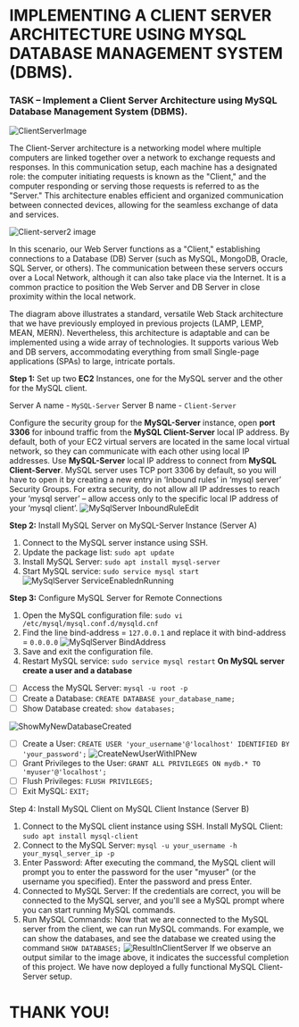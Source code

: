 # **IMPLEMENTING A CLIENT SERVER ARCHITECTURE USING MYSQL DATABASE MANAGEMENT SYSTEM (DBMS).**

### **TASK – Implement a Client Server Architecture using MySQL Database Management System (DBMS).**

![ClientServerImage](https://github.com/Bamideleflint/Darey-PBL/assets/122679229/912dea06-5487-4434-a70d-968ed028c7fe)

The Client-Server architecture is a networking model where multiple computers are linked together over a network to exchange requests and responses. In this communication setup, each machine has a designated role: the computer initiating requests is known as the "Client," and the computer responding or serving those requests is referred to as the "Server." This architecture enables efficient and organized communication between connected devices, allowing for the seamless exchange of data and services.

![Client-server2 image](https://github.com/Bamideleflint/Darey-PBL/assets/122679229/3626bdb4-8de9-41a8-af2c-eef047d06095)

In this scenario, our Web Server functions as a "Client," establishing connections to a Database (DB) Server (such as MySQL, MongoDB, Oracle, SQL Server, or others). The communication between these servers occurs over a Local Network, although it can also take place via the Internet. It is a common practice to position the Web Server and DB Server in close proximity within the local network.

The diagram above illustrates a standard, versatile Web Stack architecture that we have previously employed in previous projects (LAMP, LEMP, MEAN, MERN). Nevertheless, this architecture is adaptable and can be implemented using a wide array of technologies. It supports various Web and DB servers, accommodating everything from small Single-page applications (SPAs) to large, intricate portals.

**Step 1:** Set up two **EC2** Instances, one for the MySQL server and the other for the MySQL client.

Server A name - `MySQL-Server`
Server B name - `Client-Server`

Configure the security group for the **MySQL-Server** instance, open **port 3306** for inbound traffic from the **MySQL Client-Server** local IP address. By default, both of your EC2 virtual servers are located in the same local virtual network, so they can communicate with each other using local IP addresses. Use **MySQL-Server** local IP address to connect from **MySQL Client-Server**. MySQL server uses TCP port 3306 by default, so you will have to open it by creating a new entry in ‘Inbound rules’ in ‘mysql server’ Security Groups. For extra security, do not allow all IP addresses to reach your ‘mysql server’ – allow access only to the specific local IP address of your ‘mysql client’.
![MySqlServer InboundRuleEdit](https://github.com/Bamideleflint/Darey-PBL/assets/122679229/c4caaa4d-0806-4267-a665-08f974b840dc)

**Step 2:** Install MySQL Server on MySQL-Server Instance (Server A)

1. Connect to the MySQL server instance using SSH.
2. Update the package list: `sudo apt update`
3. Install MySQL Server: `sudo apt install mysql-server`
4. Start MySQL service: `sudo service mysql start`
![MySqlServer ServiceEnablednRunning](https://github.com/Bamideleflint/Darey-PBL/assets/122679229/2a5c8de2-5a16-4c2b-a948-0d0e17e36850)

**Step 3:** Configure MySQL Server for Remote Connections

1. Open the MySQL configuration file: `sudo vi /etc/mysql/mysql.conf.d/mysqld.cnf`
2. Find the line bind-address = `127.0.0.1` and replace it with bind-address = `0.0.0.0`
![MySqlServer BindAddress](https://github.com/Bamideleflint/Darey-PBL/assets/122679229/6fa9cc45-dba0-4e6a-81fb-c66166d66c29)
3. Save and exit the configuration file.
4. Restart MySQL service: `sudo service mysql restart`
**On MySQL server create a user and a database**
- [ ] Access the MySQL Server: `mysql -u root -p`
- [ ] Create a Database: `CREATE DATABASE your_database_name;`
- [ ] Show Database created: `show databases;`
      
 ![ShowMyNewDatabaseCreated](https://github.com/Bamideleflint/Darey-PBL/assets/122679229/d8f3bf16-11f6-4225-a63f-5c31b7748d8b)
- [ ] Create a User: `CREATE USER 'your_username'@'localhost' IDENTIFIED BY 'your_password';`
![CreateNewUserWithIPNew](https://github.com/Bamideleflint/Darey-PBL/assets/122679229/8f6bec79-59f6-4771-8a47-c05569242d9e)
- [ ]  Grant Privileges to the User: `GRANT ALL PRIVILEGES ON mydb.* TO 'myuser'@'localhost';`
- [ ] Flush Privileges: `FLUSH PRIVILEGES;`
- [ ] Exit MySQL: `EXIT;`

Step 4: Install MySQL Client on MySQL Client Instance (Server B)
1. Connect to the MySQL client instance using SSH.
Install MySQL Client: `sudo apt install mysql-client`
2. Connect to the MySQL Server: `mysql -u your_username -h your_mysql_server_ip -p`
3. Enter Password: After executing the command, the MySQL client will prompt you to enter the password for the user "myuser" (or the username you specified). Enter the password and press Enter.
4. Connected to MySQL Server: If the credentials are correct, you will be connected to the MySQL server, and you'll see a MySQL prompt where you can start running MySQL commands.
5. Run MySQL Commands: Now that we are connected to the MySQL server from the client, we can run MySQL commands. For example, we can show the databases, and see the database we created using the command `SHOW DATABASES;`
![ResultInClientServer](https://github.com/Bamideleflint/Darey-PBL/assets/122679229/07ce4626-f50c-4c2b-bf1b-4768070e0ccf)
If we observe an output similar to the image above, it indicates the successful completion of this project. We have now deployed a fully functional MySQL Client-Server setup.

# **THANK YOU!**
